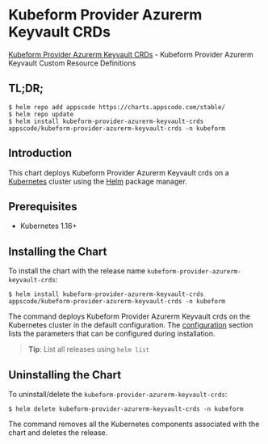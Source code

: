 # Kubeform Provider Azurerm Keyvault CRDs

[Kubeform Provider Azurerm Keyvault CRDs](https://github.com/kubeform) - Kubeform Provider Azurerm Keyvault Custom Resource Definitions

## TL;DR;

```console
$ helm repo add appscode https://charts.appscode.com/stable/
$ helm repo update
$ helm install kubeform-provider-azurerm-keyvault-crds appscode/kubeform-provider-azurerm-keyvault-crds -n kubeform
```

## Introduction

This chart deploys Kubeform Provider Azurerm Keyvault crds on a [Kubernetes](http://kubernetes.io) cluster using the [Helm](https://helm.sh) package manager.

## Prerequisites

- Kubernetes 1.16+

## Installing the Chart

To install the chart with the release name `kubeform-provider-azurerm-keyvault-crds`:

```console
$ helm install kubeform-provider-azurerm-keyvault-crds appscode/kubeform-provider-azurerm-keyvault-crds -n kubeform
```

The command deploys Kubeform Provider Azurerm Keyvault crds on the Kubernetes cluster in the default configuration. The [configuration](#configuration) section lists the parameters that can be configured during installation.

> **Tip**: List all releases using `helm list`

## Uninstalling the Chart

To uninstall/delete the `kubeform-provider-azurerm-keyvault-crds`:

```console
$ helm delete kubeform-provider-azurerm-keyvault-crds -n kubeform
```

The command removes all the Kubernetes components associated with the chart and deletes the release.


